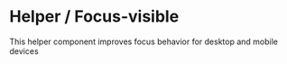 # Helper / Focus-visible

This helper component improves focus behavior for desktop and mobile
devices
